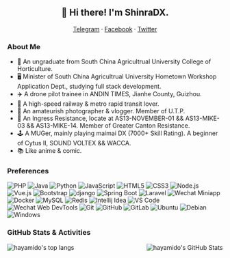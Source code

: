 <h2 align="center">👋 Hi there! I'm ShinraDX.</h2>
<p align="center">
  <!--<a href="https://hayamido.moe" target="_blank">Blog</a> ·-->
  <a href="https://t.me/sh1nra_midx" target="_blank">Telegram</a> ·
  <a href="https://www.facebook.com/sh1nra.midx" target="_blank">Facebook</a> ·
  <a href="https://twitter.com/SH1NRA_MIDX" target="_blank">Twitter</a>
</p>
<h3 align="left">About Me</h3>
<p align="left">
  <ul>
    <li>🌱 An ungraduate from South China Agricultrual University College of Horticulture.</li>
    <li>🖥 Minister of South China Agricultrual University Hometown Workshop Application Dept., studying full stack development.</li>
    <li>✈️ A drone pilot trainee in ANDIN TIMES, Jianhe County, Guizhou.</li>
    <li>🚅 A high-speed railway & metro rapid transit lover.</li>
    <li>📸 An amateurish photographer & vlogger. Member of U.T.P.</li>
    <li>🏃 An Ingress Resistance, locate at AS13-NOVEMBER-01 && AS13-MIKE-03 && AS13-MIKE-14. Member of Greater Canton Resistance.</li>
    <li>🕹 A MUGer, mainly playing maimai DX (7000+ Skill Rating). A beginner of Cytus II, SOUND VOLTEX && WACCA.</li>
    <li>📚 Like anime & comic.</li>
  </ul>
</p>
<h3 align="left">Preferences</h3>
<p align="left">
  <img src="https://img.shields.io/badge/-PHP-8892bf?logo=php&logoColor=white" alt="PHP"> 
  <img src="https://img.shields.io/badge/-Java-e11e21?logo=java&logoColor=white" alt="Java"> 
  <img src="https://img.shields.io/badge/-Python-000000?logo=python" alt="Python"> 
  <img src="https://img.shields.io/badge/-JavaScript-000000?logo=javascript" alt="JavaScript"> 
  <img src="https://img.shields.io/badge/-HTML5-e44d25?logo=html5&logoColor=white" alt="HTML5"> 
  <img src="https://img.shields.io/badge/-CSS3-2747eb?logo=css3&logoColor=white" alt="CSS3">
  <img src="https://img.shields.io/badge/-Node.js-000000?logo=node.js" alt="Node.js"> 
  <img src="https://img.shields.io/badge/-Vue.js-000000?logo=vue.js" alt="Vue.js"> 
  <img src="https://img.shields.io/badge/-Bootstrap-553d7b?logo=bootstrap&logoColor=white" alt="Bootstrap"> 
  <img src="https://img.shields.io/badge/-django-0c4b33?logo=django&logoColor=white" alt="django"> 
  <img src="https://img.shields.io/badge/-Spring Boot-6db33f?logo=spring&logoColor=white" alt="Spring Boot"> 
  <img src="https://img.shields.io/badge/-Laravel-000000?logo=laravel" alt="Laravel"> 
  <img src="https://img.shields.io/badge/-Wechat Miniapp-0fc15f?logo=wechat&logoColor=white" alt="Wechat Miniapp">
  <br>
  <img src="https://img.shields.io/badge/-Docker-2496ed?logo=Docker&logoColor=white" alt="Docker"> 
  <img src="https://img.shields.io/badge/-MySQL-4479a1?logo=MySQL&logoColor=white" alt="MySQL"> 
  <img src="https://img.shields.io/badge/-Redis-dc382d?logo=Redis&logoColor=white" alt="Redis"> 
  <img src="https://img.shields.io/badge/-Intellij Idea-000000?logo=Intellij%20Idea&logoColor=white" alt="Intellij Idea"> 
  <img src="https://img.shields.io/badge/-Visual Studio Code-007acc?logo=Visual%20Studio%20Code&logoColor=white" alt="VS Code"> 
  <img src="https://img.shields.io/badge/-Wechat Web DevTools-0fc15f?logo=wechat&logoColor=white" alt="Wechat Web DevTools"> 
  <img src="https://img.shields.io/badge/-Git-f05032?logo=git&logoColor=white" alt="Git"> 
  <img src="https://img.shields.io/badge/-GitHub-000000?logo=github&logoColor=white" alt="GitHub"> 
  <img src="https://img.shields.io/badge/-GitLab-553d7b?logo=gitlab" alt="GitLab">
  <img src="https://img.shields.io/badge/-Ubuntu-e95420?logo=Ubuntu&logoColor=white" alt="Ubuntu">
  <img src="https://img.shields.io/badge/-Debian-a81d33?logo=Debian&logoColor=white" alt="Debian">
  <img src="https://img.shields.io/badge/-Windows-0078d6?logo=Windows&logoColor=white" alt="Windows">
</p>
<h3 align="left">GitHub Stats & Activities</h3>
<div>
  <img align="left" src="https://github-readme-stats.vercel.app/api/top-langs/?username=hayamido&theme=buefy&layout=compact&hide_border=true" alt="hayamido's top langs">
  <img align="right" src="https://github-readme-stats.vercel.app/api?username=hayamido&show_icons=true&hide_border=true" alt="hayamido's GitHub Stats">
</div>
<!--
**hayamido/hayamido** is a ✨ _special_ ✨ repository because its `README.md` (this file) appears on your GitHub profile.

Here are some ideas to get you started:

- 🔭 I’m currently working on ...
- 🌱 I’m currently learning ...
- 👯 I’m looking to collaborate on ...
- 🤔 I’m looking for help with ...
- 💬 Ask me about ...
- 📫 How to reach me: ...
- 😄 Pronouns: ...
- ⚡ Fun fact: ...
-->

<!-- REF
https://github.com/NachtgeistW/NachtgeistW
https://github.com/hritik5102/hritik5102
-->
